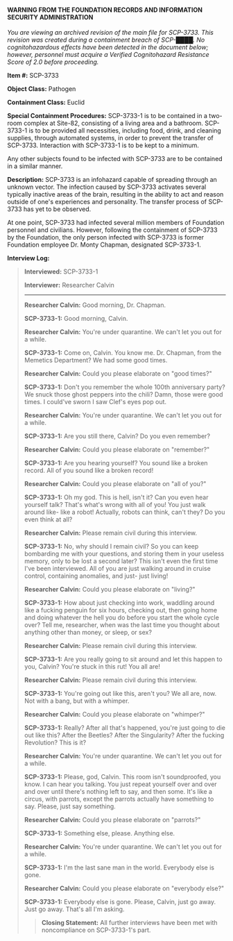 #### WARNING FROM THE FOUNDATION RECORDS AND INFORMATION SECURITY ADMINISTRATION

_You are viewing an archived revision of the main file for SCP-3733. This revision was created during a containment breach of SCP-████. No cognitohazardous effects have been detected in the document below; however, personnel must acquire a Verified Cognitohazard Resistance Score of 2.0 before proceeding._

**Item #:** SCP-3733

**Object Class:** Pathogen

**Containment Class:** Euclid

**Special Containment Procedures:** SCP-3733-1 is to be contained in a two-room complex at Site-82, consisting of a living area and a bathroom. SCP-3733-1 is to be provided all necessities, including food, drink, and cleaning supplies, through automated systems, in order to prevent the transfer of SCP-3733. Interaction with SCP-3733-1 is to be kept to a minimum.

Any other subjects found to be infected with SCP-3733 are to be contained in a similar manner.

**Description:** SCP-3733 is an infohazard capable of spreading through an unknown vector. The infection caused by SCP-3733 activates several typically inactive areas of the brain, resulting in the ability to act and reason outside of one's experiences and personality. The transfer process of SCP-3733 has yet to be observed.

At one point, SCP-3733 had infected several million members of Foundation personnel and civilians. However, following the containment of SCP-3733 by the Foundation, the only person infected with SCP-3733 is former Foundation employee Dr. Monty Chapman, designated SCP-3733-1.

**Interview Log:**

> **Interviewed:** SCP-3733-1
> 
> **Interviewer:** Researcher Calvin
> 
> * * *
> 
> _<Begin Log>_
> 
> **Researcher Calvin:** Good morning, Dr. Chapman.
> 
> **SCP-3733-1:** Good morning, Calvin.
> 
> **Researcher Calvin:** You're under quarantine. We can't let you out for a while.
> 
> **SCP-3733-1:** Come on, Calvin. You know me. Dr. Chapman, from the Memetics Department? We had some good times.
> 
> **Researcher Calvin:** Could you please elaborate on "good times?"
> 
> **SCP-3733-1:** Don't you remember the whole 100th anniversary party? We snuck those ghost peppers into the chili? Damn, those were good times. I could've sworn I saw Clef's eyes pop out.
> 
> **Researcher Calvin:** You're under quarantine. We can't let you out for a while.
> 
> **SCP-3733-1:** Are you still there, Calvin? Do you even remember?
> 
> **Researcher Calvin:** Could you please elaborate on "remember?"
> 
> **SCP-3733-1:** Are you hearing yourself? You sound like a broken record. All of you sound like a broken record!
> 
> **Researcher Calvin:** Could you please elaborate on "all of you?"
> 
> **SCP-3733-1:** Oh my god. This is hell, isn't it? Can you even hear yourself talk? That's what's wrong with all of you! You just walk around like- like a robot! Actually, robots can think, can't they? Do you even think at all?
> 
> **Researcher Calvin:** Please remain civil during this interview.
> 
> **SCP-3733-1:** No, why should I remain civil? So you can keep bombarding me with your questions, and storing them in your useless memory, only to be lost a second later? This isn't even the first time I've been interviewed. All of you are just walking around in cruise control, containing anomalies, and just- just living!
> 
> **Researcher Calvin:** Could you please elaborate on "living?"
> 
> **SCP-3733-1:** How about just checking into work, waddling around like a fucking penguin for six hours, checking out, then going home and doing whatever the hell you do before you start the whole cycle over? Tell me, researcher, when was the last time you thought about anything other than money, or sleep, or sex?
> 
> **Researcher Calvin:** Please remain civil during this interview.
> 
> **SCP-3733-1:** Are you really going to sit around and let this happen to you, Calvin? You're stuck in this rut! You all are!
> 
> **Researcher Calvin:** Please remain civil during this interview.
> 
> **SCP-3733-1:** You're going out like this, aren't you? We all are, now. Not with a bang, but with a whimper.
> 
> **Researcher Calvin:** Could you please elaborate on "whimper?"
> 
> **SCP-3733-1:** Really? After all that's happened, you're just going to die out like this? After the Beetles? After the Singularity? After the fucking Revolution? This is it?
> 
> **Researcher Calvin:** You're under quarantine. We can't let you out for a while.
> 
> **SCP-3733-1:** Please, god, Calvin. This room isn't soundproofed, you know. I can hear you talking. You just repeat yourself over and over and over until there's nothing left to say, and then some. It's like a circus, with parrots, except the parrots actually have something to say. Please, just say something.
> 
> **Researcher Calvin:** Could you please elaborate on "parrots?"
> 
> **SCP-3733-1:** Something else, please. Anything else.
> 
> **Researcher Calvin:** You're under quarantine. We can't let you out for a while.
> 
> **SCP-3733-1:** I'm the last sane man in the world. Everybody else is gone.
> 
> **Researcher Calvin:** Could you please elaborate on "everybody else?"
> 
> **SCP-3733-1:** Everybody else is gone. Please, Calvin, just go away. Just go away. That's all I'm asking.
> 
> _<End Log>_
> 
> > **Closing Statement:** All further interviews have been met with noncompliance on SCP-3733-1's part.